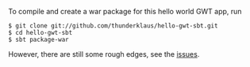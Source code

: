 To compile and create a war package for this hello world GWT app, run

    $ git clone git://github.com/thunderklaus/hello-gwt-sbt.git
    $ cd hello-gwt-sbt
    $ sbt package-war

However, there are still some rough edges, see the [issues](https://github.com/thunderklaus/hello-gwt-sbt/issues).